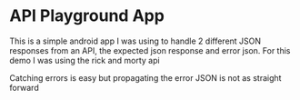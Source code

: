 
# API Playground App

This is a simple android app I was using to handle 2 different JSON responses 
from an API, the expected json response and error json.
For this demo I was using the rick and morty api 

Catching errors is easy but propagating the error JSON is not as straight forward 
